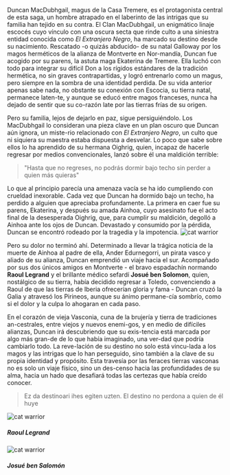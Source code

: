 Duncan MacDubhgail, magus de la Casa Tremere, es el protagonista central de esta saga, un hombre atrapado en el laberinto de las intrigas que su familia han tejido en su contra. El Clan MacDubhgail, un enigmático linaje escocés cuyo vínculo con una oscura secta que rinde culto a una siniestra entidad conocida como *El Extranjero Negro*, ha marcado su destino desde su nacimiento. Rescatado -o quizás abducido- de su natal Galloway por los magos herméticos de la alianza de Montverte en Nor-mandía, Duncan fue acogido por su parens, la astuta maga Ekaterina de Tremere. Ella luchó con todo para integrar su difícil Don a los rígidos estándares de la tradición hermética, no sin graves contrapartidas, y logró entrenarlo como un magus, pero siempre en la sombra de una identidad perdida. De su vida anterior apenas sabe nada, no obstante su conexión con Escocia, su tierra natal, permanece laten-te, y aunque se educó entre magos franceses, nunca ha dejado de sentir que su co-razón late por las tierras frías de su origen.

Pero su familia, lejos de dejarlo en paz, sigue persiguiéndolo. Los MacDubhgail lo consideran una pieza clave en un plan oscuro que Duncan aún ignora, un miste-rio relacionado con *El Extranjero Negro*, un culto que ni siquiera su maestra estaba dispuesta a desvelar. Lo poco que sabe sobre ellos lo ha aprendido de su hermana Oighrig, quien, incapaz de hacerle regresar por medios convencionales, lanzó sobre él una maldición terrible:
 
>"Hasta que no regreses, no podrás dormir bajo techo sin perder a quien más quieras"

Lo que al principio parecía una amenaza vacía se ha ido cumpliendo con crueldad inexorable. Cada vez que Duncan ha dormido bajo un techo, ha perdido a alguien que apreciaba profundamente. La primera en caer fue su parens, Ekaterina, y después su amada Ainhoa, cuyo asesinato fue el acto final de la desesperada Oighrig, que, para cumplir su maldición, degolló a Ainhoa ante los ojos de Duncan. Devastado y consumido por la pérdida, Duncan se encontró rodeado por la tragedia y la impotencia.
![cat warrior](https://i.imgur.com/hpaxgoi.jpeg) 

Pero su dolor no terminó ahí. Determinado a llevar la trágica noticia de la muerte de Ainhoa al padre de ella, Ander Edurnegorri, un pirata vasco y aliado de su alianza, Duncan emprendió un viaje hacia el sur. Acompañado por sus dos únicos amigos en Montverte - el bravo espadachín normando **Raoul Legrand** y el brillante médico sefardí **Josué ben Solomon**, quien, nostálgico de su tierra, había decidido regresar a Toledo, convenciendo a Raoul de que las tierras de Iberia ofrecerían gloria y fama - Duncan cruzó la Galia y atravesó los Pirineos, aunque su ánimo permane-cía sombrío, como si el dolor y la culpa lo ahogaran en cada paso.

En el corazón de vieja Vasconia, cuna de la brujería y tierra de tradiciones an-cestrales, entre viejos y nuevos enemi-gos, y en medio de difíciles alianzas, Duncan irá descubriendo que su exis-tencia está marcada por algo más gran-de de lo que había imaginado, una ver-dad que podría cambiarlo todo. La reve-lación de su destino no solo está vincu-lada a los magos y las intrigas que lo han perseguido, sino también a la clave de su propia identidad y propósito. Esta travesía por las feraces tierras vasconas no es solo un viaje físico, sino un des-censo hacia las profundidades de su alma, hacia un hado que desafiará todas las certezas que había creído conocer.

>Ez da destinoari ihes egiten uzten.
>El destino no perdona a quien de él huye

![cat warrior](https://i.imgur.com/8fIXZyl.png) 
##### Raoul Legrand

![cat warrior](https://i.imgur.com/HxvJDDm.jpeg) 
##### Josué ben Salomón
